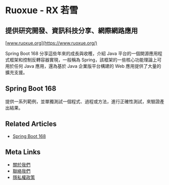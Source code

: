 # Ruoxue - RX 若雪
## 提供研究開發、資訊科技分享、網際網路應用
[www.ruoxue.org](https://www.ruoxue.org/)

Spring Boot 168 分享這些年來的成長與收穫，介紹 Java 平台的一個開源應用程式框架和控制反轉容器實現，一般稱為 Spring，該框架的一些核心功能理論上可用於任何 Java 應用，還為基於 Java 企業版平台構建的 Web 應用提供了大量的擴充支援。

## Spring Boot 168
提供一系列範例，並單獨測試一個程式、過程或方法，進行正確性測試，來驗證產出結果。

## Related Articles
- [Spring Boot 168](https://www.ruoxue.org/spring-boot-168/)

## Meta Links
- [關於我們](https://www.ruoxue.org/about-us/)
- [聯絡我們](https://www.ruoxue.org/contact-us/)
- [隱私權政策](https://www.ruoxue.org/privacy-policy/)